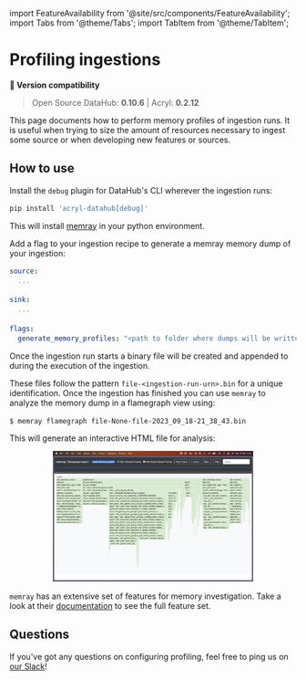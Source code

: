 import FeatureAvailability from '@site/src/components/FeatureAvailability';
import Tabs from '@theme/Tabs';
import TabItem from '@theme/TabItem';

# Profiling ingestions

<FeatureAvailability/>

**🤝 Version compatibility**
> Open Source DataHub: **0.10.6** | Acryl: **0.2.12**

This page documents how to perform memory profiles of ingestion runs. 
It is useful when trying to size the amount of resources necessary to ingest some source or when developing new features or sources.

## How to use
Install the `debug` plugin for DataHub's CLI wherever the ingestion runs:

```bash
pip install 'acryl-datahub[debug]'
```

This will install [memray](https://github.com/bloomberg/memray) in your python environment.

Add a flag to your ingestion recipe to generate a memray memory dump of your ingestion:
````yaml
source:
  ...

sink:
  ...

flags:
  generate_memory_profiles: "<path to folder where dumps will be written to>"
````

Once the ingestion run starts a binary file will be created and appended to during the execution of the ingestion. 

These files follow the pattern `file-<ingestion-run-urn>.bin` for a unique identification.
Once the ingestion has finished you can use `memray` to analyze the memory dump in a flamegraph view using:

`$ memray flamegraph file-None-file-2023_09_18-21_38_43.bin`

This will generate an interactive HTML file for analysis:

<p align="center">
    <img width="70%" src="https://github.com/datahub-project/static-assets/blob/ps-memray-example/imgs/metadata-ingestion/memray-example.png?raw=true"/>
</p>


`memray` has an extensive set of features for memory investigation. Take a look at their [documentation](https://bloomberg.github.io/memray/overview.html) to see the full feature set.


## Questions

If you've got any questions on configuring profiling, feel free to ping us on [our Slack](https://slack.datahubproject.io/)!
